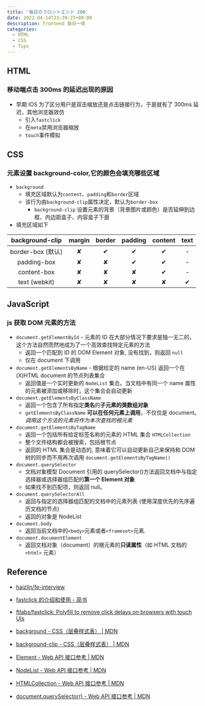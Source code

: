 ```yaml
---
title: '毎日のフロントエンド 206'
date: 2022-04-14T23:39:27+09:00
description: frontend 每日一练
categories:
  - HTML
  - CSS
  - Tips
---
```


## HTML

### 移动端点击 300ms 的延迟出现的原因

- 早期 IOS 为了区分用户是双击缩放还是点击链接行为，于是就有了 300ms 延迟，其他浏览器效仿
  - 引入`fastclick`
  - 在`meta`禁用浏览器缩放
  - `touch`事件模拟

## CSS

### 元素设置 background-color,它的颜色会填充哪些区域

- `background`
  - 填充区域默认为`content`、`padding`和`border`区域
  - 该行为由`background-clip`属性决定，默认为`border-box`
    - `background-clip` 设置元素的背景（背景图片或颜色）是否延伸到边框、内边距盒子、内容盒子下面
- 填充区域如下

|  background-clip  | margin | border | padding | content | text |
| :---------------: | :----: | :----: | :-----: | :-----: | :--: |
| border-box (默认) |   ✘    |   ✔    |    ✔    |    ✔    |  -   |
|    padding-box    |   ✘    |   ✘    |    ✔    |    ✔    |  -   |
|    content-box    |   ✘    |   ✘    |    ✘    |    ✔    |  -   |
|   text (webkit)   |   ✘    |   ✘    |    ✘    |    ✘    |  ✔   |

## JavaScript

### js 获取 DOM 元素的方法

- `document.getElementById` - 元素的 ID 在大部分情况下要求是独一无二的，这个方法自然而然地成为了一个高效查找特定元素的方法
  - 返回一个匹配到 ID 的 DOM Element 对象, 没有找到，则返回 `null`
  - 仅在 document 下调用
- `document.getElementsByName` - 根据给定的 name (en-US) 返回一个在 (X)HTML document 的节点列表集合
  - 返回值是一个实时更新的 `NodeList` 集合。当文档中有同一个 name 属性的元素被添加或移除时，这个集合会自动更新
- `document.getElementsByClassName`
  - 返回一个包含了所有指定**类名**的**子元素的类数组对象**
  - `getElementsByClassName` **可以在任何元素上调用**，不仅仅是 document。 _调用这个方法的元素将作为本次查找的根元素_
- `document.getElementsByTagName`
  - 返回一个包括所有给定标签名称的元素的 HTML 集合 `HTMLCollection`
  - 整个文件结构都会被搜索，包括根节点
  - 返回的 HTML 集合是动态的, 意味着它可以自动更新自己来保持和 DOM 树的同步而不用再次调用 `document.getElementsByTagName()`
- `document.querySelector`
  - 文档对象模型 Document 引用的 querySelector()方法返回文档中与指定选择器或选择器组匹配的**第一个 Element 对象**
  - 如果找不到匹配项，则返回 null。
- `document.querySelectorAll`
  - 返回与指定的选择器组匹配的文档中的元素列表 (使用深度优先的先序遍历文档的节点)
  - 返回的对象是 NodeList
- `document.body`
  - 返回当前文档中的`<body>`元素或者`<frameset>`元素.
- `document.documentElement`
  - 返回文档对象（document）的根元素的**只读属性**（如 HTML 文档的 `<html>` 元素）

## Reference

- [haizlin/fe-interview](https://github.com/haizlin/fe-interview/blob/master/category/history.md)

- [fastclick 的介绍和使用 - 简书](https://www.jianshu.com/p/67bae6dfca90)

- [ftlabs/fastclick: Polyfill to remove click delays on browsers with touch UIs](https://github.com/ftlabs/fastclick)

- [background - CSS（层叠样式表） | MDN](https://developer.mozilla.org/zh-CN/docs/Web/CSS/background)

- [background-clip - CSS（层叠样式表） | MDN](https://developer.mozilla.org/zh-CN/docs/Web/CSS/background-clip)

- [Element - Web API 接口参考 | MDN](https://developer.mozilla.org/zh-CN/docs/Web/API/Element)

- [NodeList - Web API 接口参考 | MDN](https://developer.mozilla.org/zh-CN/docs/Web/API/NodeList)

- [HTMLCollection - Web API 接口参考 | MDN](https://developer.mozilla.org/zh-CN/docs/Web/API/HTMLCollection)

- [document.querySelector() - Web API 接口参考 | MDN](https://developer.mozilla.org/zh-CN/docs/Web/API/Document/querySelector)
